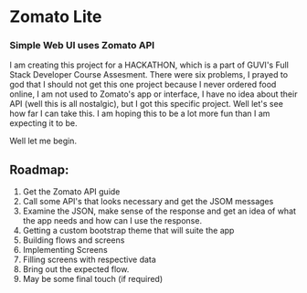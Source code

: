 # Zomato Lite
### Simple Web UI uses Zomato API

I am creating this project for a HACKATHON, which is a part of GUVI's Full Stack Developer Course Assesment. There were six problems, I prayed to god that I should not get this one project because I never ordered food online, I am not used to Zomato's app or interface, I have no idea about their API (well this is all nostalgic), but I got this specific project. Well let's see how far I can take this. I am hoping this to be a lot more fun than I am expecting it to be.

Well let me begin.

Roadmap:
-------

1. Get the Zomato API guide
2. Call some API's that looks necessary and get the JSOM messages
3. Examine the JSON, make sense of the response and get an idea of what the app needs and how can I use the response.
4. Getting a custom bootstrap theme that will suite the app
5. Building flows and screens
6. Implementing Screens
7. Filling screens with respective data
8. Bring out the expected flow.
9. May be some final touch (if required)



